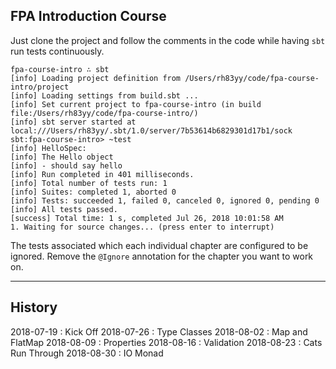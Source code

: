 ## FPA Introduction Course

Just clone the project and follow the comments in the code while having `sbt` run tests continuously.

```
fpa-course-intro ∴ sbt
[info] Loading project definition from /Users/rh83yy/code/fpa-course-intro/project
[info] Loading settings from build.sbt ...
[info] Set current project to fpa-course-intro (in build file:/Users/rh83yy/code/fpa-course-intro/)
[info] sbt server started at local:///Users/rh83yy/.sbt/1.0/server/7b53614b6829301d17b1/sock
sbt:fpa-course-intro> ~test
[info] HelloSpec:
[info] The Hello object
[info] - should say hello
[info] Run completed in 401 milliseconds.
[info] Total number of tests run: 1
[info] Suites: completed 1, aborted 0
[info] Tests: succeeded 1, failed 0, canceled 0, ignored 0, pending 0
[info] All tests passed.
[success] Total time: 1 s, completed Jul 26, 2018 10:01:58 AM
1. Waiting for source changes... (press enter to interrupt)
```

The tests associated which each individual chapter are configured to be ignored.  Remove the `@Ignore` annotation for the chapter you want to work on.

---

## History

2018-07-19 : Kick Off
2018-07-26 : Type Classes
2018-08-02 : Map and FlatMap
2018-08-09 : Properties
2018-08-16 : Validation
2018-08-23 : Cats Run Through
2018-08-30 : IO Monad
